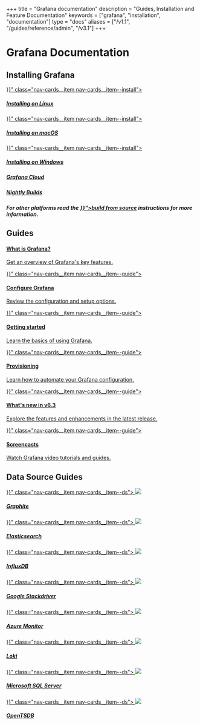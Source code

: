 +++
title = "Grafana documentation"
description = "Guides, Installation and Feature Documentation"
keywords = ["grafana", "installation", "documentation"]
type = "docs"
aliases = ["/v1.1", "/guides/reference/admin", "/v3.1"]
+++

# Grafana Documentation

<h2>Installing Grafana</h2>
<div class="nav-cards">
    <a href="{{< relref "installation/debian.md" >}}" class="nav-cards__item nav-cards__item--install">
        <div class="nav-cards__icon fa fa-linux">
        </div>
        <h5>Installing on Linux</h5>
    </a>
    <a href="{{< relref "installation/mac.md" >}}" class="nav-cards__item nav-cards__item--install">
        <div class="nav-cards__icon fa fa-apple">
        </div>
        <h5>Installing on macOS</h5>
    </a>
      <a href="{{< relref "installation/windows.md" >}}" class="nav-cards__item nav-cards__item--install">
        <div class="nav-cards__icon fa fa-windows">
        </div>
        <h5>Installing on Windows</h5>
    </a>
    <a href="https://grafana.com/cloud/grafana" class="nav-cards__item nav-cards__item--install">
        <div class="nav-cards__icon fa fa-cloud">
        </div>
        <h5>Grafana Cloud</h5>
    </a>
    <a href="https://grafana.com/grafana/download" class="nav-cards__item nav-cards__item--install">
        <div class="nav-cards__icon fa fa-moon-o">
        </div>
        <h5>Nightly Builds</h5>
    </a>
    <div class="nav-cards__item nav-cards__item--install">
        <h5>For other platforms read the <a href="{{< relref "project/building_from_source.md" >}}">build from source</a>
        instructions for more information.</h5>
    </div>
</div>

<h2>Guides</h2>

<div class="nav-cards">
    <a href="https://grafana.com/grafana" class="nav-cards__item nav-cards__item--guide">
        <h4>What is Grafana?</h4>
        <p>Get an overview of Grafana's key features.</p>
    </a>
    <a href="{{< relref "installation/configuration.md" >}}" class="nav-cards__item nav-cards__item--guide">
        <h4>Configure Grafana</h4>
        <p>Review the configuration and setup options.</p>
    </a>
    <a href="{{< relref "guides/getting_started.md" >}}" class="nav-cards__item nav-cards__item--guide">
        <h4>Getting started</h4>
        <p>Learn the basics of using Grafana.</p>
    </a>
    <a href="{{< relref "administration/provisioning.md" >}}" class="nav-cards__item nav-cards__item--guide">
        <h4>Provisioning</h4>
        <p>Learn how to automate your Grafana configuration.</p>
    </a>
    <a href="{{< relref "guides/whats-new-in-v6-3.md" >}}" class="nav-cards__item nav-cards__item--guide">
        <h4>What's new in v6.3</h4>
        <p>Explore the features and enhancements in the latest release.</p>
    </a>
    <a href="{{< relref "tutorials/screencasts.md" >}}" class="nav-cards__item nav-cards__item--guide">
        <h4>Screencasts</h4>
        <p>Watch Grafana video tutorials and guides.</p>
    </a>
</div>

<h2>Data Source Guides</h2>
<div class="nav-cards">
    <a href="{{< relref "features/datasources/graphite.md" >}}" class="nav-cards__item nav-cards__item--ds">
      <img src="/img/docs/logos/icon_graphite.svg" >
      <h5>Graphite</h5>
    </a>
    <a href="{{< relref "features/datasources/elasticsearch.md" >}}" class="nav-cards__item nav-cards__item--ds">
      <img src="/img/docs/logos/icon_elasticsearch.svg" >
      <h5>Elasticsearch</h5>
    </a>
    <a href="{{< relref "features/datasources/influxdb.md" >}}" class="nav-cards__item nav-cards__item--ds">
      <img src="/img/docs/logos/icon_influxdb.svg" >
      <h5>InfluxDB</h5>
    </a>
    <a href="{{< relref "features/datasources/stackdriver.md" >}}" class="nav-cards__item nav-cards__item--ds">
      <img src="/img/docs/logos/icon_stackdriver.svg">
      <h5>Google Stackdriver</h5>
    </a>
    <a href="{{< relref "features/datasources/azuremonitor.md" >}}" class="nav-cards__item nav-cards__item--ds">
      <img src="/img/docs/logos/icon_azure_monitor.jpg">
      <h5>Azure Monitor</h5>
    </a>
    <a href="{{< relref "features/datasources/loki.md" >}}" class="nav-cards__item nav-cards__item--ds">
      <img src="/img/docs/logos/icon_loki.svg">
      <h5>Loki</h5>
    </a>
    <a href="{{< relref "features/datasources/mssql.md" >}}" class="nav-cards__item nav-cards__item--ds">
      <img src="/img/docs/logos/sql_server_logo.svg">
      <h5>Microsoft SQL Server</h5>
    </a>
    <a href="{{< relref "features/datasources/opentsdb.md" >}}" class="nav-cards__item nav-cards__item--ds">
      <img src="/img/docs/logos/icon_opentsdb.png" >
      <h5>OpenTSDB</h5>
    </a>
</div>
